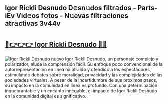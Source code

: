 ## Igor Rickli Desnudo D𝚎sn𝚞dos filtr𝚊dos - Parts-iEv Vid𝚎os f𝚘tos - N𝚞evas filtr𝚊ciones atr𝚊ctivas 3v44v

# <h2><a href="http://mb3krla.tromn.icu/?c=Igor+Rickli+Desnudo">🔗👉👉👉 Igor Rickli Desnudo 🔗🔗</a></h2>

[![Igor Rickli Desnudo nuevo](https://i.imgur.com/pEAQMta.gif)](http://mb3krla.tromn.icu/?c=Igor+Rickli+Desnudo)
Igor Rickli Desnudo, un personaje complejo y polarizador, elude la comprensión fácil. Su enfoque poco convencional de la autorrepresentación en línea ha atraído y ofendido a los espectadores, estimulando debates sobre moralidad, privacidad y las complejidades de las sociedades virtuales. A pesar de la incertidumbre de sus próximos pasos, su impacto en la comunidad en línea es profundo. Con una determinación inquebrantable y un encanto innegable, el impacto de Igor Rickli Desnudo en la comunidad digital es significativo.
